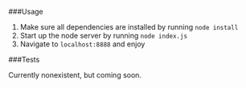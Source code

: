 ###Usage

1. Make sure all dependencies are installed by running `node install`
2. Start up the node server by running `node index.js`
3. Navigate to `localhost:8888` and enjoy

###Tests

Currently nonexistent, but coming soon.
